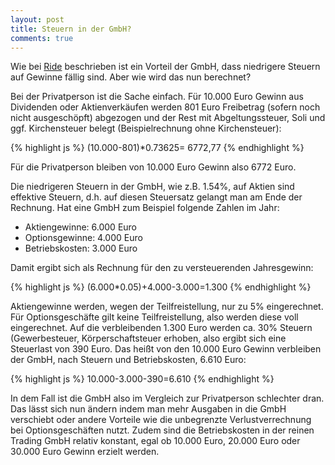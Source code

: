 ```yaml
---
layout: post
title: Steuern in der GmbH?
comments: true
---
```



Wie bei <a href="https://f.hubspotusercontent00.net/hubfs/8060256/Steuersatze-privat-vs-GmbH.pdf">Ride</a> beschrieben ist ein Vorteil der GmbH, 
  dass niedrigere Steuern auf Gewinne fällig sind. Aber wie wird das nun berechnet? 
 <p>Bei der Privatperson ist die Sache einfach. Für 10.000 Euro Gewinn aus Dividenden oder Aktienverkäufen werden 801 Euro Freibetrag (sofern noch nicht ausgeschöpft)
 abgezogen und der Rest mit Abgeltungssteuer, Soli und ggf. Kirchensteuer belegt (Beispielrechnung ohne Kirchensteuer):

{% highlight js %}
(10.000-801)*0.73625= 6772,77
{% endhighlight %}

Für die Privatperson bleiben von 10.000 Euro Gewinn also 6772 Euro.</p>
Die niedrigeren Steuern in der GmbH, wie z.B. 1.54%, auf Aktien sind effektive Steuern, d.h. auf diesen Steuersatz gelangt man am Ende der Rechnung.
Hat eine GmbH zum Beispiel folgende Zahlen im Jahr:

* Aktiengewinne: 6.000 Euro
* Optionsgewinne: 4.000 Euro 
* Betriebskosten: 3.000 Euro

Damit ergibt sich als Rechnung für den zu versteuerenden Jahresgewinn:

{% highlight js %}
(6.000*0.05)+4.000-3.000=1.300
{% endhighlight %}

Aktiengewinne werden, wegen der Teilfreistellung, nur zu 5% eingerechnet. Für Optionsgeschäfte gilt keine Teilfreistellung, also werden diese voll eingerechnet.
Auf die verbleibenden 1.300 Euro werden ca. 30% Steuern (Gewerbesteuer, Körperschaftsteuer erhoben, also ergibt sich eine Steuerlast von 390 Euro.
Das heißt von den 10.000 Euro Gewinn verbleiben der GmbH, nach Steuern und Betriebskosten, 6.610 Euro:

{% highlight js %}
10.000-3.000-390=6.610
{% endhighlight %}

In dem Fall ist die GmbH also im Vergleich zur Privatperson schlechter dran.
Das lässt sich nun ändern indem man mehr Ausgaben in die GmbH verschiebt oder andere Vorteile wie die unbegrenzte Verlustverrechnung bei Optionsgeschäften nutzt. Zudem sind die Betriebskosten in der reinen Trading GmbH relativ konstant, egal ob 10.000 Euro, 20.000 Euro oder 30.000 Euro Gewinn erzielt werden.
